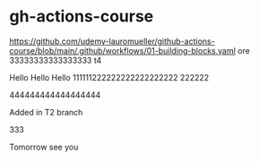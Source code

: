 # gh-actions-course
https://github.com/udemy-lauromueller/github-actions-course/blob/main/.github/workflows/01-building-blocks.yaml
ore
33333333333333333
t4


Hello
Hello
Hello
111111222222222222222222
222222


444444444444444444

Added in T2 branch

333

Tomorrow see you
